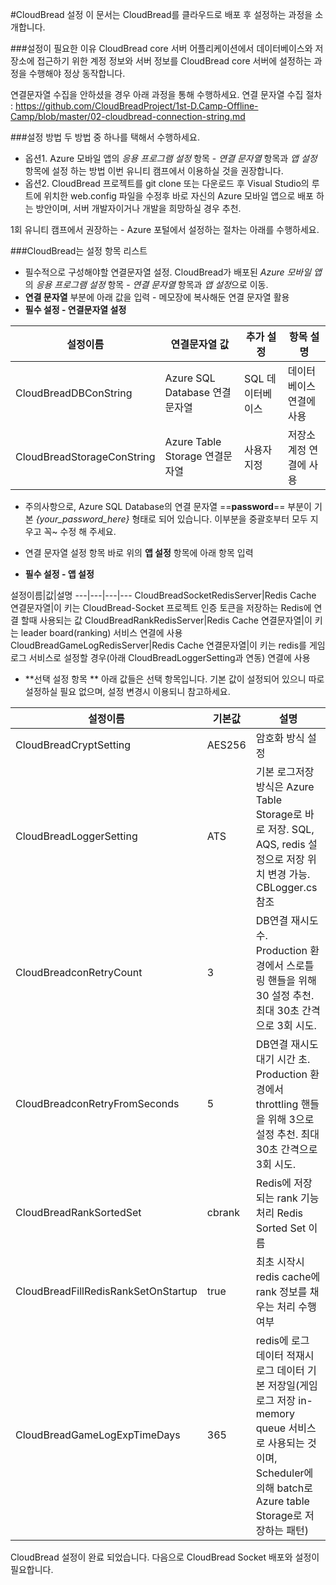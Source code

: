 #CloudBread 설정
이 문서는 CloudBread를 클라우드로 배포 후 설정하는 과정을 소개합니다.

###설정이 필요한 이유
CloudBread core 서버 어플리케이션에서 데이터베이스와 저장소에 접근하기 위한 계정 정보와 서버 정보를 CloudBread core 서버에 설정하는 과정을 수행해야 정상 동작합니다.

연결문자열 수집을 안하셨을 경우 아래 과정을 통해 수행하세요.
연결 문자열 수집 절차 : https://github.com/CloudBreadProject/1st-D.Camp-Offline-Camp/blob/master/02-cloudbread-connection-string.md

###설정 방법
두 방법 중 하나를 택해서 수행하세요.
- 옵션1. Azure 모바일 앱의 *응용 프로그램 설정* 항목 - *연결 문자열* 항목과 *앱 설정* 항목에 설정 하는 방법
이번 유니티 캠프에서 이용하실 것을 권장합니다.
- 옵션2. CloudBread 프로젝트를 git clone 또는 다운로드 후 Visual Studio의 루트에 위치한 web.config 파일을 수정후 바로 자신의 Azure 모바일 앱으로 배포 하는 방안이며, 서버 개발자이거나 개발을 희망하실 경우 추천.

1회 유니티 캠프에서 권장하는 - Azure 포털에서 설정하는 절차는 아래를 수행하세요.

###CloudBread는 설정 항목 리스트
- 필수적으로 구성해야할 연결문자열 설정. CloudBread가 배포된 *Azure 모바일 앱*의 *응용 프로그램 설정* 항목 - *연결 문자열* 항목과 *앱 설정*으로 이동.
- **연결 문자열** 부분에 아래 값을 입력 - 메모장에 복사해둔 연결 문자열 활용
- **필수 설정 - 연결문자열 설정**

설정이름|연결문자열 값|추가 설정|항목 설명
---|---|---|---
CloudBreadDBConString|Azure SQL Database 연결문자열|SQL 데이터베이스|데이터베이스 연결에 사용
CloudBreadStorageConString|Azure Table Storage 연결문자열|사용자 지정|저장소 계정 연결에 사용

- 주의사항으로, Azure SQL Database의 연결 문자열 ==**password**== 부분이 기본 *{your_password_here}* 형태로 되어 있습니다. 이부분을 중괄호부터 모두 지우고 꼭~ 수정 해 주세요.

- 연결 문자열 설정 항목 바로 위의 **앱 설정** 항목에 아래 항목 입력
- **필수 설정 - 앱 설정**

설정이름|값|설명
---|---|---|---
CloudBreadSocketRedisServer|Redis Cache 연결문자열|이 키는 CloudBread-Socket 프로젝트 인증 토큰을 저장하는 Redis에 연결 할때 사용되는 값
CloudBreadRankRedisServer|Redis Cache 연결문자열|이 키는 leader board(ranking) 서비스 연결에 사용
CloudBreadGameLogRedisServer|Redis Cache 연결문자열|이 키는 redis를 게임 로그 서비스로 설정할 경우(아래 CloudBreadLoggerSetting과 연동) 연결에 사용

- **선택 설정 항목 **
아래 값들은 선택 항목입니다. 기본 값이 설정되어 있으니 따로 설정하실 필요 없으며, 설정 변경시 이용되니 참고하세요.

설정이름|기본값|설명
---|---|---
CloudBreadCryptSetting|AES256|암호화 방식 설정
CloudBreadLoggerSetting|ATS|기본 로그저장 방식은 Azure Table Storage로 바로 저장. SQL, AQS, redis 설정으로 저장 위치 변경 가능. CBLogger.cs 참조
CloudBreadconRetryCount|3|DB연결 재시도 수. Production 환경에서 스로틀링 핸들을 위해 30 설정 추천. 최대 30초 간격으로 3회 시도.
CloudBreadconRetryFromSeconds|5|DB연결 재시도 대기 시간 초. Production 환경에서 throttling 핸들을 위해 3으로 설정 추천. 최대 30초 간격으로 3회 시도.
CloudBreadRankSortedSet|cbrank|Redis에 저장되는 rank 기능 처리 Redis Sorted Set 이름
CloudBreadFillRedisRankSetOnStartup|true|최초 시작시 redis cache에 rank 정보를 채우는 처리 수행 여부
CloudBreadGameLogExpTimeDays|365|redis에 로그 데이터 적재시 로그 데이터 기본 저장일(게임 로그 저장 in-memory queue 서비스로 사용되는 것이며, Scheduler에 의해 batch로 Azure table Storage로 저장하는 패턴)

CloudBread 설정이 완료 되었습니다. 다음으로 CloudBread Socket 배포와 설정이 필요합니다.

